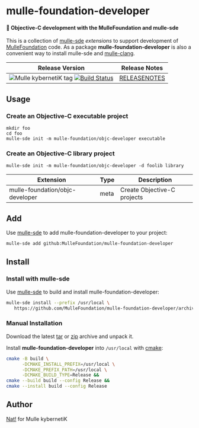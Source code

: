 # mulle-foundation-developer

#### 👑 Objective-C development with the MulleFoundation and mulle-sde

This is a collection of [mulle-sde](//github.com/mulle-sde/mulle-sde)
*extensions* to support development of [MulleFoundation](//github.com/MulleFoundation)
code. As a package **mulle-foundation-developer** is also a convenient way to
install mulle-sde and [mulle-clang](//github.com/mulle-cc/mulle-clang-project).


| Release Version                                       | Release Notes
|-------------------------------------------------------|--------------
| ![Mulle kybernetiK tag](https://img.shields.io/github/tag//mulle-foundation-developer.svg?branch=release) [![Build Status](https://github.com//mulle-foundation-developer/workflows/CI/badge.svg?branch=release)](//github.com//mulle-foundation-developer/actions)| [RELEASENOTES](RELEASENOTES.md) |



## Usage


### Create an Objective-C executable project

```
mkdir foo
cd foo
mulle-sde init -m mulle-foundation/objc-developer executable
```

### Create an Objective-C library project

```
mulle-sde init -m mulle-foundation/objc-developer -d foolib library
```



Extension                       | Type | Description
--------------------------------|------|----------------------------
mulle-foundation/objc-developer | meta | Create Objective-C projects





## Add

Use [mulle-sde](//github.com/mulle-sde) to add mulle-foundation-developer to your project:

``` sh
mulle-sde add github:MulleFoundation/mulle-foundation-developer
```

## Install

### Install with mulle-sde

Use [mulle-sde](//github.com/mulle-sde) to build and install mulle-foundation-developer:

``` sh
mulle-sde install --prefix /usr/local \
   https://github.com/MulleFoundation/mulle-foundation-developer/archive/latest.tar.gz
```

### Manual Installation


Download the latest [tar](https://github.com/MulleFoundation/mulle-foundation-developer/archive/refs/tags/latest.tar.gz) or [zip](https://github.com/MulleFoundation/mulle-foundation-developer/archive/refs/tags/latest.zip) archive and unpack it.

Install **mulle-foundation-developer** into `/usr/local` with [cmake](https://cmake.org):

``` sh
cmake -B build \
      -DCMAKE_INSTALL_PREFIX=/usr/local \
      -DCMAKE_PREFIX_PATH=/usr/local \
      -DCMAKE_BUILD_TYPE=Release &&
cmake --build build --config Release &&
cmake --install build --config Release
```

## Author

[Nat!](https://mulle-kybernetik.com/weblog) for Mulle kybernetiK


